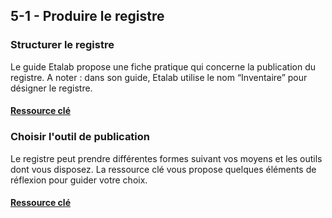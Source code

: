 ## 5-1 - Produire le registre

### Structurer le registre

Le guide Etalab propose une fiche pratique qui concerne la publication du registre. A noter : dans son guide, Etalab utilise le nom “Inventaire” pour désigner le registre.

#### [Ressource clé](https://guides.etalab.gouv.fr/algorithmes/inventaire/#comment-realiser-mon-inventaire)

### Choisir l'outil de publication

Le registre peut prendre différentes formes suivant vos moyens et les outils dont vous disposez. La ressource clé vous propose quelques éléments de réflexion pour guider votre choix.

#### [Ressource clé](https://nx12829.your-storageshare.de/s/aaRom6R8Qr3SDex)
